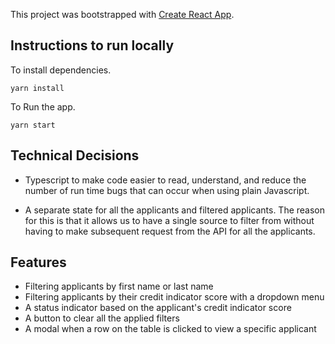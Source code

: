This project was bootstrapped with [Create React App](https://github.com/facebook/create-react-app).


## Instructions to run locally

To install dependencies.
```
yarn install
```
To Run the app.
```
yarn start
```


## Technical Decisions
- Typescript to make code easier to read, understand, and reduce the number of run time bugs that can occur when using plain Javascript.

- A separate state for all the applicants and filtered applicants. The reason for this is that it allows us to have a single source to filter from without having to make subsequent request from the API for all the applicants.

## Features
- Filtering applicants by first name or last name 
- Filtering applicants by their credit indicator score with a dropdown menu 
- A status indicator based on the applicant's credit indicator score
- A button to clear all the applied filters
- A modal when a row on the table is clicked to view a specific applicant